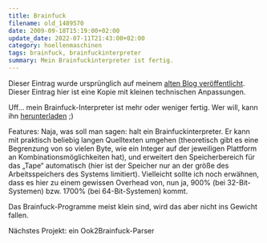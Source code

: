 ```yaml
---
title: Brainfuck
filename: old_1489570
date: 2009-09-18T15:19:00+02:00
update_date: 2022-07-11T21:43:00+02:00
category: hoellenmaschinen
tags: brainfuck, brainfuckinterpreter
summary: Mein Brainfuckinterpreter ist fertig.
---
```

Dieser Eintrag wurde ursprünglich auf meinem [alten Blog veröffentlicht](https://stu.blogger.de/stories/1489570/). Dieser Eintrag hier ist eine Kopie mit kleinen technischen Anpassungen.

Uff… mein Brainfuck-Interpreter ist mehr oder weniger fertig. Wer will, kann ihn [herunterladen](/file/brainfuck-0.5.tar.gz) ;)

Features: Naja, was soll man sagen: halt ein Brainfuckinterpreter. Er kann mit praktisch beliebig langen Quelltexten umgehen (theoretisch gibt es eine Begrenzung von so vielen Byte, wie ein Integer auf der jeweiligen Plattform an Kombinationsmöglichkeiten hat), und erweitert den Speicherbereich für das „Tape“ automatisch (hier ist der Speicher nur an der größe des Arbeitsspeichers des Systems limitiert). Vielleicht sollte ich noch erwähnen, dass es hier zu einem gewissen Overhead von, nun ja, 900% (bei 32-Bit-Systemen) bzw. 1700% (bei 64-Bit-Systemen) kommt.

Das Brainfuck-Programme meist klein sind, wird das aber nicht ins Gewicht fallen.

Nächstes Projekt: ein Ook2Brainfuck-Parser
